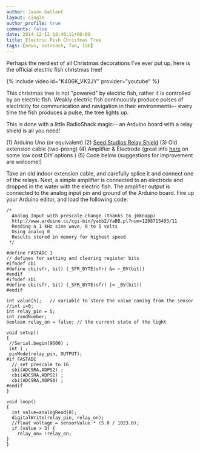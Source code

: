 ```yaml
---
author: Jason Gallant
layout: single
author_profile: true
comments: false
date: 2014-12-12 18:46:11+00:00
title: Electric Fish Christmas Tree
tags: [news, outreach, fun, lab]
---
```


Perhaps the nerdiest of all Christmas decorations I've ever put up, here is the official electric fish christmas tree!

{% include video id="K406K_VK2JY" provider="youtube" %}

This christmas tree is not "powered" by electric fish, rather it is controlled by an electric fish.  Weakly electric fish continuously produce pulses of electricity for communication and navigation in their environments-- every time the fish produces a pulse, the tree lights up.

This is done with a little RadioShack magic-- an Arduino board with a  relay shield is all you need!


(1) Arduino Uno (or equivalent)
(2) [Seed Studios Relay Shield](http://www.seeedstudio.com/wiki/Relay_Shield_V2.0)
(3) Old extension cable (two-prong)
(4) Amplifier & Electrode (great info [here](http://mormyrids.lifedesks.org/node/822) on some low cost DIY options )
(5) Code below (suggestions for improvement are welcome!)

Take an old indoor extension cable, and carefully splice it and connect one of the relays.  Next, a simple amplifier is connected to an electrode and dropped in the water with the electric fish.  The amplifier output is connected to the analog input pin and ground of the Arduino board.  Fire up your Arduino editor, and load the following code:




    /*
      Analog Input with prescale change (thanks to jmknapp)
      http://www.arduino.cc/cgi-bin/yabb2/YaBB.pl?num=1208715493/11
      Reading a 1 kHz sine wave, 0 to 5 volts
      Using analog 0
      Results stored in memory for highest speed
     */

    #define FASTADC 1
    // defines for setting and clearing register bits
    #ifndef cbi
    #define cbi(sfr, bit) (_SFR_BYTE(sfr) &= ~_BV(bit))
    #endif
    #ifndef sbi
    #define sbi(sfr, bit) (_SFR_BYTE(sfr) |= _BV(bit))
    #endif

    int value[5];   // variable to store the value coming from the sensor
    //int i=0;
    int relay_pin = 5;
    int randNumber;
    boolean relay_on = false; // the current state of the light

    void setup()
    {
     //Serial.begin(9600) ;
     int i ;
     pinMode(relay_pin, OUTPUT);
    #if FASTADC
      // set prescale to 16
      sbi(ADCSRA,ADPS2) ;
      cbi(ADCSRA,ADPS1) ;
      cbi(ADCSRA,ADPS0) ;
    #endif
    }

    void loop()
    {
      int value=analogRead(0);
      digitalWrite(relay_pin, relay_on);
      //float voltage = sensorValue * (5.0 / 1023.0);
      if (value > 3) {
        relay_on= !relay_on;
    }   
    }
